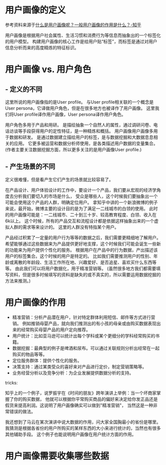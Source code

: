 # 用户画像的定义

参考资料来源于[什么是用户画像呢？一般用户画像的作用是什么？-知乎](https://www.zhihu.com/question/19853605/answer/51552384)

用户画像是根据用户社会属性、生活习惯和消费行为等信息而抽象出的一个标签化的用户模型。
构建用户画像的核心工作是给用户贴“标签”，而标签是通过对用户信息分析而来的高度精炼的特征标识。

# 用户画像 vs. 用户角色

## - 定义的不同

这里所说的用户画像指的是User profile。
与User profile相关联的一个概念是User persona，它译做用户角色，但是在很多地方也被译作了用户画像。
这里我们将User profile译作用户画像，User persona译作用户角色。

用户角色多用于产品和用研。
是描绘抽象一个自然人的属性，通过调研问卷、电话访谈等手段获得用户的定性特征，是一种精炼和概括。
用户画像用户画像多用于数据和研发。
是通过数据建立描绘用户的标签，是与数据挖掘和大数据息息相关的应用。
它更多被运营和数据分析师使用，是各类描述用户数据的变量集合。
(作者主要关注数据挖掘方面，所以更多关注的是用户画像User profile.)

## - 产生场景的不同

定义很难懂，但是看产生它们产生的场景就比较容易了。

在产品设计、用户体验设计的工作中，要设计一个产品，我们要从宏观的经济学角度去分析我们要切入的市场是什么，
受众是哪些人，这个时候我们要抽象出一个可能会使用这个产品的人群，明确定位用户。
拿知乎中讲的一个新浪微博的例子来说，最开始，微博主要的设计目的是为了满足一二线城市的白领的使用。
此时的用户画像可能是：一二线城市、二十到三十岁、较高教育程度、白领、收入在6k以上。
这个时候，所有的产品交互和流程设计都是依据这样抽象出来的一个虚拟人群的需求等来设计的。
这里的人群没有特指某个用户。

产品经过积累了一定量的用户行为等等的数据之后，我们需要更精细地了解用户。
希望能够通过这些数据来为产品提供更好地支撑，这个时候我们可能会诞生一些新的功能来为用户提供个性化的服务。
根据用户在产品中的行为数据，产出描述该用户的标签集合。这个时候的用户是特定的。
比如我们需要推测用户的性别、年龄或离散的年龄段、生活工作所在地、兴趣爱好、是否追星、喜欢买什么东西等等。
由此我们可以将用户数据化，用于精准营销等。
(虽然很多地方我们都需要填写资料，但是很多时候填写的资料是缺失的或不真实的，所以需要运用数据挖掘的方法来推测。)

# 用户画像的作用

- 精准营销：分析产品潜在用户，针对特定群体利用短信、邮件等方式进行营销。
例如推销母婴产品，就向我们推测出的有小孩的母亲或由购买数据表现出来的经常购买母婴产品的用户定向推荐。
- 用户统计：比如亚马逊可以统计出每个学科或某个更细分的学科经常购买的书籍。
- 数据挖掘：最典型的例子是啤酒和尿布。可以通过关联规则分析出经常在一起购买的物品等等。
- 定位服务群体：提供个性化的服务。
- 决策支持：通过某类受众的喜好来对产品进行定价，制定营销策略等。
- 业务经营分析以及竞争分析：为企业发展提供数据分析的支持。

tricks:

知乎上的一个例子，说罗振宇在《时间的朋友》跨年演讲上举例：当一个坏商家掌握了你的购买数据，
他就可以根据你平常购买商品的偏好来决定给你发正品还是假货来提高利润。这说明了用户画像确实可以做到"精准营销"，
当然这是一种非常错误的做法。

我还想到了马云在某次演讲中说大数据的作用，问大家全国胸最小的省份是哪里。
我猜测是根据各省份的用户所购买的某样东西的大小来进行统计的，当然也有很多其他辅助手段。
这个例子也能说明用户画像在用户统计方面的作用。

# 用户画像需要收集哪些数据

